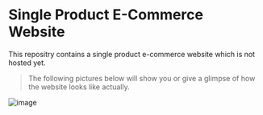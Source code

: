 # Single Product E-Commerce Website
This repositry contains a single product e-commerce website which is not hosted yet.

> The following pictures below will show you or give a glimpse of how the website looks like actually.
  
 
![image](https://user-images.githubusercontent.com/63336975/166971583-f88fd8d1-7fb5-4bfb-97cc-1a7c344c2816.png)
